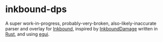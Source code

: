 # inkbound-dps

A super work-in-progress, probably-very-broken, also-likely-inaccurate parser and overlay for [Inkbound](https://inkboundgame.com/), inspired by [InkboundDamage](https://github.com/Selliott452/InkboundDamage) written in [Rust](https://www.rust-lang.org/), and using [egui](https://github.com/emilk/egui).
